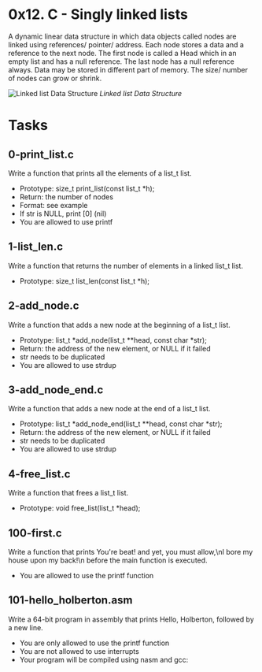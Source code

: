 # 0x12. C - Singly linked lists
A dynamic linear data structure in which data objects called nodes are linked using references/ pointer/ address. Each node stores a data and a reference to the next node. The first node is called a Head which in an empty list and has a null reference. The last node has a null reference always. Data may be stored in different part of memory. The size/ number of nodes can grow or shrink.

![Linked list Data Structure](https://cdn.programiz.com/sites/tutorial2program/files/linked-list-concept.png)
_Linked list Data Structure_

# Tasks
##  0-print_list.c
Write a function that prints all the elements of a list_t list.
 - Prototype: size_t print_list(const list_t *h);
 - Return: the number of nodes
 - Format: see example
 - If str is NULL, print [0] (nil)
 - You are allowed to use printf

 ## 1-list_len.c
 Write a function that returns the number of elements in a linked list_t list.
 - Prototype: size_t list_len(const list_t *h);

 ## 2-add_node.c
 Write a function that adds a new node at the beginning of a list_t list.
 - Prototype: list_t *add_node(list_t **head, const char *str);
 - Return: the address of the new element, or NULL if it failed
 - str needs to be duplicated
 - You are allowed to use strdup

 ## 3-add_node_end.c
 Write a function that adds a new node at the end of a list_t list.
 - Prototype: list_t *add_node_end(list_t **head, const char *str);
 - Return: the address of the new element, or NULL if it failed
 - str needs to be duplicated
 - You are allowed to use strdup

 ## 4-free_list.c
 Write a function that frees a list_t list.
 - Prototype: void free_list(list_t *head);

 ## 100-first.c
 Write a function that prints You're beat! and yet, you must allow,\nI bore my house upon my back!\n before the main function is executed.
 - You are allowed to use the printf function

 ## 101-hello_holberton.asm
 Write a 64-bit program in assembly that prints Hello, Holberton, followed by a new line.
 - You are only allowed to use the printf function
 - You are not allowed to use interrupts
 - Your program will be compiled using nasm and gcc:









